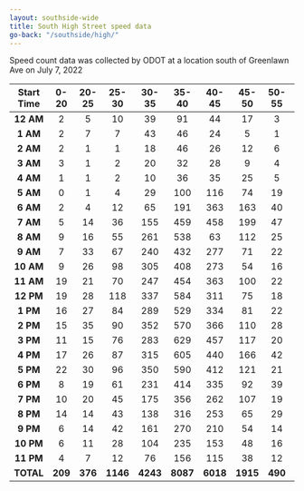 ```yaml
---
layout: southside-wide
title: South High Street speed data
go-back: "/southside/high/"
---
```


Speed count data was collected by ODOT at a location south of Greenlawn Ave on July 7, 2022

|Start Time     |0-20   |20-25  |25-30  |30-35  |35-40  |40-45  |45-50  |50-55  |55-60  |60-65  |65-70  |70-75  |75-80  |80-85  |85+    |TOTAL      |
| :---:         | :---: | :---: | :---: | :---: | :---: | :---: | :---: | :---: | :---: | :---: | :---: | :---: | :---: | :---: | :---: | :---:     |
|**12 AM**	    |2	    |5	    |10	    |39	    |91	    |44	    |17	    |3	    |0	    |2	    |0	    |0	    |0	    |0	    |0	    |**213**    |
|**1 AM**	    |2	    |7	    |7	    |43	    |46	    |24	    |5	    |1	    |0	    |0	    |0	    |0	    |0	    |0	    |0	    |**135**    |
|**2 AM**       |2	    |1	    |1	    |18	    |46	    |26	    |12	    |6	    |0	    |0	    |1	    |0	    |0	    |0	    |0	    |**113**    |
|**3 AM**	    |3	    |1	    |2	    |20	    |32	    |28	    |9	    |4	    |1	    |0	    |0	    |0	    |0	    |0	    |0	    |**100**    |
|**4 AM**	    |1	    |1	    |2	    |10	    |36	    |35	    |25	    |5	    |3	    |0	    |0	    |0	    |0	    |0	    |0	    |**118**    |
|**5 AM**	    |0	    |1	    |4	    |29	    |100    |116    |74	    |19	    |8	    |0	    |1	    |0	    |0	    |0	    |0	    |**352**    |
|**6 AM**	    |2	    |4	    |12	    |65	    |191    |363    |163    |40	    |11	    |1	    |0	    |0	    |0	    |0	    |0	    |**852**    |
|**7 AM**	    |5	    |14	    |36	    |155	|459    |458    |199    |47	    |5	    |0	    |0	    |0	    |0	    |0	    |0	    |**1378**   |
|**8 AM**	    |9	    |16	    |55	    |261	|538    |63	    |112    |25	    |7	    |1	    |1	    |0	    |0	    |0	    |1	    |**1389**   |
|**9 AM**	    |7	    |33	    |67	    |240	|432    |277    |71	    |22	    |5	    |1	    |0	    |0	    |0	    |0	    |0	    |**1155**   |
|**10 AM**	    |9	    |26	    |98	    |305	|408    |273    |54	    |16	    |5	    |2	    |0	    |0	    |0	    |0	    |0	    |**1196**   |
|**11 AM**	    |19	    |21	    |70	    |247	|454    |363    |100    |22	    |3	    |1	    |0	    |0	    |0	    |0	    |0	    |**1300**   |
|**12 PM**	    |19	    |28	    |118	|337	|584    |311    |75	    |18	    |7	    |0	    |0	    |0	    |0	    |0	    |0	    |**1497**   |
|**1 PM**	    |16	    |27	    |84	    |289	|529    |334    |81	    |22	    |4	    |2	    |0	    |0	    |0	    |0	    |0	    |**1388**   |
|**2 PM**	    |15	    |35	    |90	    |352	|570    |366    |110    |28	    |3	    |3	    |0	    |0	    |0	    |0	    |0	    |**1572**   |
|**3 PM**       |11	    |15	    |76	    |283	|629    |457    |117    |20	    |5	    |1	    |2	    |2	    |0	    |0	    |0	    |**1618**   |
|**4 PM**	    |17	    |26	    |87	    |315	|605    |440    |166    |42	    |1	    |0	    |0	    |0	    |0	    |1	    |0	    |**1700**   |
|**5 PM**	    |22	    |30	    |96	    |350	|590    |412    |121    |21	    |3	    |1	    |0	    |0	    |0	    |0	    |0	    |**1646**   |
|**6 PM**	    |8	    |19	    |61	    |231	|414    |335    |92	    |39	    |3	    |0	    |0	    |1	    |1	    |0	    |0	    |**1204**   |
|**7 PM**	    |10	    |20	    |45	    |175	|356    |262    |107    |19	    |6	    |3	    |0	    |0	    |0	    |0	    |0	    |**1003**   |
|**8 PM**	    |14	    |14	    |43	    |138	|316    |253    |65	    |29	    |3	    |0	    |0	    |0	    |0	    |0	    |0	    |**875**    |
|**9 PM**	    |6	    |14	    |42	    |161	|270    |210    |54	    |14	    |8	    |0	    |0	    |0	    |0	    |0	    |0	    |**779**    |
|**10 PM**	    |6	    |11	    |28	    |104	|235    |153    |48	    |16	    |4	    |0	    |1	    |0	    |0	    |0	    |0	    |**606**    |
|**11 PM**	    |4	    |7	    |12	    |76	    |156    |115    |38	    |12	    |4	    |1	    |2	    |0	    |1	    |0	    |3	    |**431**    |
|**TOTAL**	    |**209**|**376**|**1146**|**4243**|**8087**|**6018**|**1915**|**490**|**99**|**19**|**8**|**3**|**2**|**1**|**4**     	|**22620**  |

